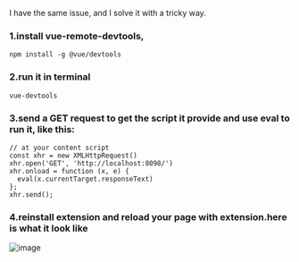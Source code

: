 I have the same issue, and I solve it with a tricky way.
### 1.install vue-remote-devtools,
`npm install -g @vue/devtools`
### 2.run it in terminal
`vue-devtools`
### 3.send a GET request to get the script it provide and use eval to run it, like this:

```
// at your content script
const xhr = new XMLHttpRequest()
xhr.open('GET', 'http://localhost:8098/')
xhr.onload = function (x, e) {
  eval(x.currentTarget.responseText)
};
xhr.send();
```

### 4.reinstall extension and reload your page with extension.here is what it look like
![image](https://user-images.githubusercontent.com/15519222/76204557-902ddb80-6233-11ea-986a-6215a1f2f6f0.png)


